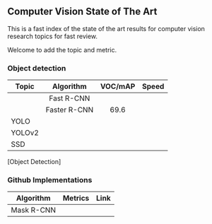 ## Computer Vision State of The Art


This is a fast index of the state of the art results for computer vision research topics for fast review. 

Welcome to add the topic and metric. 

### Object detection

| Topic         | Algorithm           | VOC/mAP  | Speed|
| ------------- |:-------------:| :-----:|--:|
| |Fast R-CNN|||
| | Faster R-CNN | 69.6 ||
|YOLO||
|YOLOv2||
|SSD||
[Object Detection]


### Github Implementations
|Algorithm|Metrics|Link|
|-|:-:|:-:|
|Mask R-CNN|||









